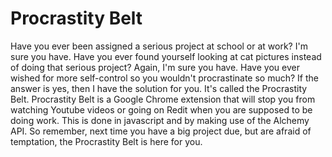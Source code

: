 Procrastity Belt
===========
Have you ever been assigned a serious project at school or at work? I'm sure you have.
Have you ever found yourself looking at cat pictures instead of doing that serious project? Again, I'm sure you have.
Have you ever wished for more self-control so you wouldn't procrastinate so much? If the answer is yes, then I have the solution for you.
It's called the Procrastity Belt. Procrastity Belt is a Google Chrome extension that will stop you from watching Youtube videos or going on Redit when you are supposed to be doing work.
This is done in javascript and by making use of the Alchemy API.
So remember, next time you have a big project due, but are afraid of temptation, the Procrastity Belt is here for you.

